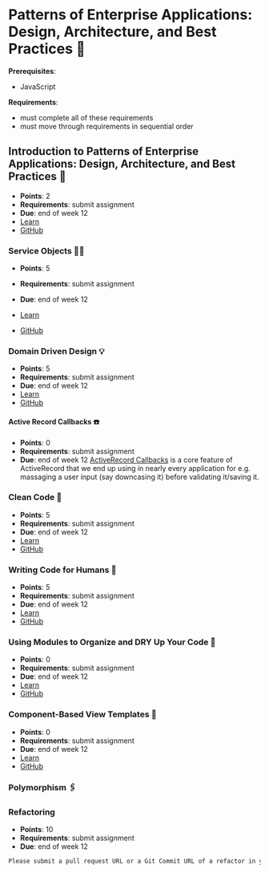 # Patterns of Enterprise Applications: Design, Architecture, and Best Practices 📐

**Prerequisites**:
- JavaScript

**Requirements**:
- must complete all of these requirements
- must move through requirements in sequential order

<!-- TODO: overview -->

## Introduction to Patterns of Enterprise Applications: Design, Architecture, and Best Practices 📐
- **Points**: 2
- **Requirements**: submit assignment
- **Due**: end of week 12
- [Learn](https://learn.firstdraft.com/lessons/350-patterns-of-enterprise-application-architecture-intro)
- [GitHub](https://github.com/DPI-WE/patterns-of-enterprise-application-architecture-intro)

### Service Objects 🚆✨
- **Points**: 5
- **Requirements**: submit assignment
- **Due**: end of week 12

- [Learn](https://learn.firstdraft.com/lessons/392-service-objects)
- [GitHub](https://github.com/DPI-WE/service-objects)

### Domain Driven Design 💡
- **Points**: 5
- **Requirements**: submit assignment
- **Due**: end of week 12
- [Learn](https://learn.firstdraft.com/lessons/394-domain-driven-design)
- [GitHub](https://github.com/DPI-WE/domain-driven-design)

<!-- TODO: add more examples -->
#### Active Record Callbacks ☎️
- **Points**: 0
- **Requirements**: submit assignment
- **Due**: end of week 12
[ActiveRecord Callbacks](https://guides.rubyonrails.org/active_record_callbacks.html) is a core feature of ActiveRecord that we end up using in nearly every application for e.g. massaging a user input (say downcasing it) before validating it/saving it.

### Clean Code 🛀
- **Points**: 5
- **Requirements**: submit assignment
- **Due**: end of week 12
- [Learn](https://learn.firstdraft.com/lessons/391-clean-code)
- [GitHub](https://github.com/DPI-WE/clean-code)

### Writing Code for Humans 🚶
- **Points**: 5
- **Requirements**: submit assignment
- **Due**: end of week 12
- [Learn](https://learn.firstdraft.com/lessons/395-writing-code-for-humans)
- [GitHub](https://github.com/DPI-WE/writing-code-for-humans)

### Using Modules to Organize and DRY Up Your Code 🧱
- **Points**: 0
- **Requirements**: submit assignment
- **Due**: end of week 12
- [Learn](https://learn.firstdraft.com/lessons/403-rails-concerns)
- [GitHub](https://github.com/DPI-WE/rails-concerns)

### Component-Based View Templates 🧩
- **Points**: 0
- **Requirements**: submit assignment
- **Due**: end of week 12
- [Learn](https://learn.firstdraft.com/lessons/404-component-based-view-templates)
- [GitHub](https://github.com/DPI-WE/component-based-view-templates)

<!-- TODO -->
### Polymorphism 🖇️

### Refactoring
- **Points**: 10
- **Requirements**: submit assignment
- **Due**: end of week 12
```md
Please submit a pull request URL or a Git Commit URL of a refactor in your project. Please include a brief description of the techniques that shaped your approach.
```
